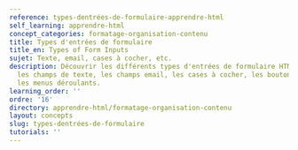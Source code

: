 ```yaml
---
reference: types-dentrées-de-formulaire-apprendre-html
self_learning: apprendre-html
concept_categories: formatage-organisation-contenu
title: Types d'entrées de formulaire
title_en: Types of Form Inputs
sujet: Texte, email, cases à cocher, etc.
description: Découvrir les différents types d'entrées de formulaire HTML, tels que
  les champs de texte, les champs email, les cases à cocher, les boutons radio et
  les menus déroulants.
learning_order: ''
ordre: '16'
directory: apprendre-html/formatage-organisation-contenu
layout: concepts
slug: types-dentrées-de-formulaire
tutorials: ''
---
```

